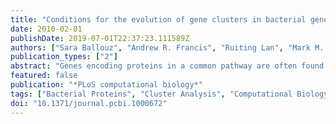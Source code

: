 ```yaml
---
title: "Conditions for the evolution of gene clusters in bacterial genomes"
date: 2010-02-01
publishDate: 2019-07-01T22:37:23.111589Z
authors: ["Sara Ballouz", "Andrew R. Francis", "Ruiting Lan", "Mark M. Tanaka"]
publication_types: ["2"]
abstract: "Genes encoding proteins in a common pathway are often found near each other along bacterial chromosomes. Several explanations have been proposed to account for the evolution of these structures. For instance, natural selection may directly favour gene clusters through a variety of mechanisms, such as increased efficiency of coregulation. An alternative and controversial hypothesis is the selfish operon model, which asserts that clustered arrangements of genes are more easily transferred to other species, thus improving the prospects for survival of the cluster. According to another hypothesis (the persistence model), genes that are in close proximity are less likely to be disrupted by deletions. Here we develop computational models to study the conditions under which gene clusters can evolve and persist. First, we examine the selfish operon model by re-implementing the simulation and running it under a wide range of conditions. Second, we introduce and study a Moran process in which there is natural selection for gene clustering and rearrangement occurs by genome inversion events. Finally, we develop and study a model that includes selection and inversion, which tracks the occurrence and fixation of rearrangements. Surprisingly, gene clusters fail to evolve under a wide range of conditions. Factors that promote the evolution of gene clusters include a low number of genes in the pathway, a high population size, and in the case of the selfish operon model, a high horizontal transfer rate. The computational analysis here has shown that the evolution of gene clusters can occur under both direct and indirect selection as long as certain conditions hold. Under these conditions the selfish operon model is still viable as an explanation for the evolution of gene clusters."
featured: false
publication: "*PLoS computational biology*"
tags: ["Bacterial Proteins", "Cluster Analysis", "Computational Biology", "Evolution", "Molecular", "Gene Rearrangement", "Genome", "Bacterial", "Models", "Genetic", "Multigene Family", "Operon"]
doi: "10.1371/journal.pcbi.1000672"
---
```



